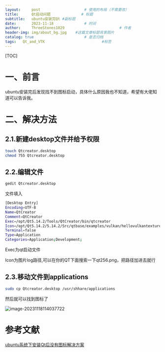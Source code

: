 ```yaml
---
layout:     post   				    # 使用的布局（不需要改）
title:      Qt启动问题 				# 标题 
subtitle:   ubuntu安装完Qt #副标题
date:       2023-11-18 				# 时间
author:     ThreeStones1029 						# 作者
header-img: img/about_bg.jpg 	#这篇文章标题背景图片
catalog: true 						# 是否归档
tags:	Qt_and_VTK							#标签
---
```


[TOC]

# 一、前言

ubuntu安装完后发现找不到图标启动，具体什么原因我也不知道，希望有大佬知道可以告诉我。

# 二、解决方法

## 2.1.新建desktop文件并给予权限

~~~bash
touch Qtcreator.desktop
chmod 755 Qtcreator.desktop
~~~

## 2.2.编辑文件

~~~bash
gedit Qtcreator.desktop
~~~

文件填入

~~~bash
[Desktop Entry]
Encoding=UTF-8
Name=QtCreator
Comment=QtCreator
Exec=/opt/Qt5.14.2/Tools/QtCreator/bin/qtcreator
Icon=/opt/Qt5.14.2/5.14.2/Src/qtbase/examples/vulkan/hellovulkantexture/qt256.png
Terminal=false
Type=Application
Categories=Application;Development;
~~~

Exec为qt启动文件

Icon为图片log路径,可以在你的QT下面搜索一下qt256.png，把路径加进去就行

## 2.3.移动文件到applications

~~~bash
sudo cp Qtcreator.desktop /usr/shhare/applications
~~~

然后就可以找到图标了

![image-20231118114037722](https://cdn.jsdelivr.net/gh/ThreeStones1029/blogimages/img/image-20231118114037722.png)

# 参考文献

[ubuntu系统下安装Qt后没有图标解决方案](https://heqingchun.blog.csdn.net/article/details/132580896?spm=1001.2101.3001.6650.5&utm_medium=distribute.pc_relevant.none-task-blog-2%7Edefault%7ECTRLIST%7ERate-5-132580896-blog-88077216.235%5Ev38%5Epc_relevant_default_base&depth_1-utm_source=distribute.pc_relevant.none-task-blog-2%7Edefault%7ECTRLIST%7ERate-5-132580896-blog-88077216.235%5Ev38%5Epc_relevant_default_base&utm_relevant_index=9)


